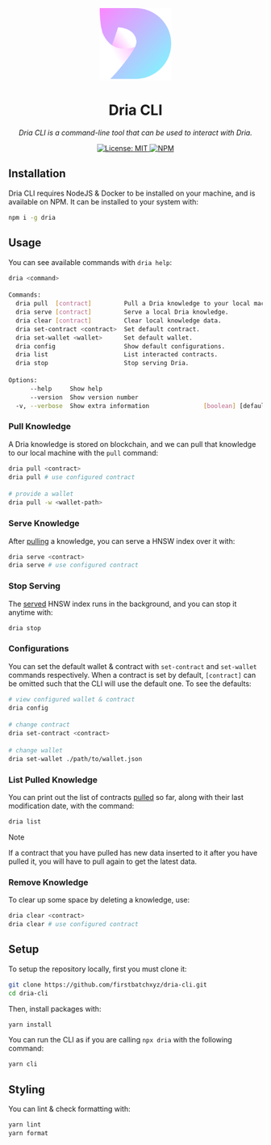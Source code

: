 <p align="center">
  <img src="https://raw.githubusercontent.com/firstbatchxyz/dria-js-client/master/logo.svg" alt="logo" width="142">
</p>

<p align="center">
  <h1 align="center">
    Dria CLI
  </h1>
  <p align="center">
    <i>Dria CLI is a command-line tool that can be used to interact with Dria.</i>
  </p>
</p>

<p align="center">
    <a href="https://opensource.org/licenses/MIT" target="_blank">
        <img alt="License: MIT" src="https://img.shields.io/badge/license-MIT-7CB9E8.svg">
    </a>
    <a href="https://www.npmjs.com/package/dria-cli" target="_blank">
        <img alt="NPM" src="https://img.shields.io/npm/v/dria-cli?logo=npm&color=CB3837">
    </a>
</p>

## Installation

Dria CLI requires NodeJS & Docker to be installed on your machine, and is available on NPM. It can be installed to your system with:

```sh
npm i -g dria
```

## Usage

You can see available commands with `dria help`:

```sh
dria <command>

Commands:
  dria pull  [contract]         Pull a Dria knowledge to your local machine.
  dria serve [contract]         Serve a local Dria knowledge.
  dria clear [contract]         Clear local knowledge data.
  dria set-contract <contract>  Set default contract.
  dria set-wallet <wallet>      Set default wallet.
  dria config                   Show default configurations.
  dria list                     List interacted contracts.
  dria stop                     Stop serving Dria.

Options:
      --help     Show help                                             [boolean]
      --version  Show version number                                   [boolean]
  -v, --verbose  Show extra information               [boolean] [default: false]
```

### Pull Knowledge

A Dria knowledge is stored on blockchain, and we can pull that knowledge to our local machine with the `pull` command:

```sh
dria pull <contract>
dria pull # use configured contract

# provide a wallet
dria pull -w <wallet-path>
```

### Serve Knowledge

After [pulling](#pull-knowledge) a knowledge, you can serve a HNSW index over it with:

```sh
dria serve <contract>
dria serve # use configured contract
```

### Stop Serving

The [served](#serve-knowledge) HNSW index runs in the background, and you can stop it anytime with:

```sh
dria stop
```

### Configurations

You can set the default wallet & contract with `set-contract` and `set-wallet` commands respectively. When a contract is set by default, `[contract]` can be omitted such that the CLI will use the default one. To see the defaults:

```sh
# view configured wallet & contract
dria config

# change contract
dria set-contract <contract>

# change wallet
dria set-wallet ./path/to/wallet.json
```

### List Pulled Knowledge

You can print out the list of contracts [pulled](#pull-knowledge) so far, along with their last modification date, with the command:

```sh
dria list
```

> [!NOTE]
>
> If a contract that you have pulled has new data inserted to it after you have pulled it, you will have to pull again to get the latest data.

### Remove Knowledge

To clear up some space by deleting a knowledge, use:

```sh
dria clear <contract>
dria clear # use configured contract
```

## Setup

To setup the repository locally, first you must clone it:

```sh
git clone https://github.com/firstbatchxyz/dria-cli.git
cd dria-cli
```

Then, install packages with:

```sh
yarn install
```

You can run the CLI as if you are calling `npx dria` with the following command:

```sh
yarn cli
```

## Styling

You can lint & check formatting with:

```sh
yarn lint
yarn format
```
